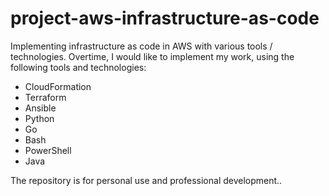 # project-aws-infrastructure-as-code
Implementing infrastructure as code in AWS with various tools / technologies.  Overtime, I would like to implement my work, using the following tools and technologies:
* CloudFormation
* Terraform
* Ansible
* Python
* Go
* Bash
* PowerShell
* Java

The repository is for personal use and professional development..
